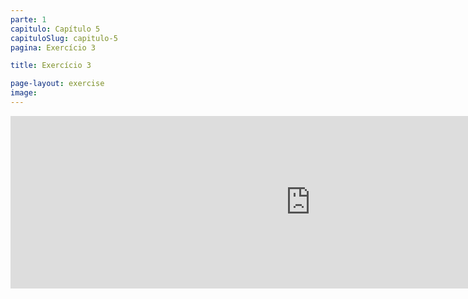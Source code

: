 ```yaml
---
parte: 1
capitulo: Capítulo 5
capituloSlug: capitulo-5
pagina: Exercício 3

title: Exercício 3

page-layout: exercise
image:
---
```


<!-- <img src="{{site.baseurl}}/assets/graphics/content/5_1_3.png"/> -->
<iframe src="https://player.vimeo.com/video/226769481?title=0&byline=0&portrait=0" width="960" height="276" frameborder="0" webkitallowfullscreen mozallowfullscreen allowfullscreen></iframe>
